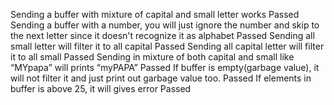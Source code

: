 Sending a buffer with mixture of capital and small letter works
Passed
Sending a buffer with a number, you will just ignore the number and skip to the next letter  since it doesn't recognize it as alphabet
Passed
Sending all small letter will filter it to all capital
Passed
Sending all capital letter will filter it to all small
Passed
Sending in mixture of both capital and small like “MYpapa” will prints “myPAPA”
Passed
If buffer is empty(garbage value), it will not filter it and just print out garbage value too.
Passed
If elements in buffer is above 25, it will gives error
Passed
